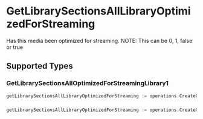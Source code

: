 # GetLibrarySectionsAllLibraryOptimizedForStreaming

Has this media been optimized for streaming. NOTE: This can be 0, 1, false or true


## Supported Types

### GetLibrarySectionsAllOptimizedForStreamingLibrary1

```go
getLibrarySectionsAllLibraryOptimizedForStreaming := operations.CreateGetLibrarySectionsAllLibraryOptimizedForStreamingGetLibrarySectionsAllOptimizedForStreamingLibrary1(operations.GetLibrarySectionsAllOptimizedForStreamingLibrary1{/* values here */})
```

### 

```go
getLibrarySectionsAllLibraryOptimizedForStreaming := operations.CreateGetLibrarySectionsAllLibraryOptimizedForStreamingBoolean(bool{/* values here */})
```

